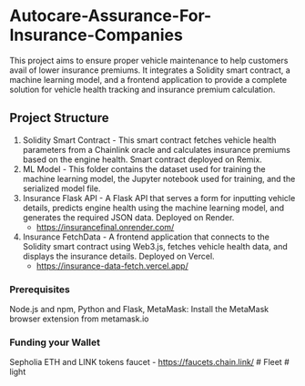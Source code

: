 ﻿# Autocare-Assurance-For-Insurance-Companies
This project aims to ensure proper vehicle maintenance to help customers avail of lower insurance premiums. It integrates a Solidity smart contract, a machine learning model, and a frontend application to provide a complete solution for vehicle health tracking and insurance premium calculation.

## Project Structure
1) Solidity Smart Contract - This smart contract fetches vehicle health parameters from a Chainlink oracle and calculates insurance premiums based on the engine health. Smart contract deployed on Remix.
2) ML Model - This folder contains the dataset used for training the machine learning model, the Jupyter notebook used for training, and the serialized model file.
3) Insurance Flask API - A Flask API that serves a form for inputting vehicle details, predicts engine health using the machine learning model, and generates the required JSON data. Deployed on Render.
   - https://insurancefinal.onrender.com/
4) Insurance FetchData - A frontend application that connects to the Solidity smart contract using Web3.js, fetches vehicle health data, and displays the insurance details. Deployed on Vercel.
   - https://insurance-data-fetch.vercel.app/
     
### Prerequisites
Node.js and npm,
Python and Flask,
MetaMask: Install the MetaMask browser extension from metamask.io

### Funding your Wallet
Sepholia ETH and LINK tokens faucet - https://faucets.chain.link/
#   F l e e t  
 #   l i g h t  
 